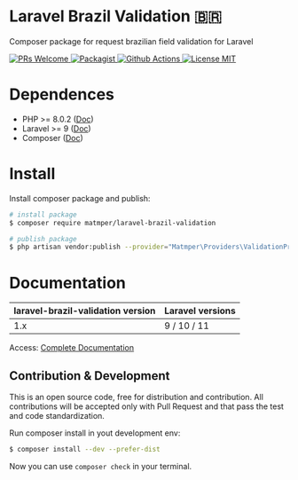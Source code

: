 # Laravel Brazil Validation 🇧🇷

Composer package for request brazilian field validation for Laravel

<a
href="https://github.com/matmper/laravel-brazil-validation/pulls">
    <img src="https://img.shields.io/badge/PRs-welcome-brightgreen.svg?style=for-the-badge" alt="PRs Welcome">
</a><a 
href="https://packagist.org/packages/matmper/laravel-brazil-validation">
    <img src="https://img.shields.io/packagist/v/matmper/laravel-brazil-validation?style=for-the-badge&color=%23b6e673" alt="Packagist">
</a><a
href="https://github.com/matmper/laravel-brazil-validation/actions/workflows/github_actions.yml?query=branch%3Amain">
    <img src="https://img.shields.io/github/actions/workflow/status/matmper/laravel-brazil-validation/github_actions.yml?branch=main&style=for-the-badge" alt="Github Actions">
</a><a
href="https://opensource.org/license/mit/" target="_blank">
    <img src="https://img.shields.io/badge/license-MIT-blue.svg?style=for-the-badge" alt="License MIT">
</a>

# Dependences

- PHP >= 8.0.2 ([Doc](https://www.php.net/releases/8.0/pt_BR.php))
- Laravel >= 9 ([Doc](https://laravel.com/docs/9.x/releases))
- Composer ([Doc](https://getcomposer.org/))

# Install

Install composer package and publish:

```bash
# install package
$ composer require matmper/laravel-brazil-validation

# publish package
$ php artisan vendor:publish --provider="Matmper\Providers\ValidationProvider"
```

# Documentation

| laravel-brazil-validation version | Laravel versions |
|---|---|
| 1.x  | 9 / 10 / 11 |

Access: [Complete Documentation](https://matmper.github.io/laravel-brazil-validation)

## Contribution & Development

This is an open source code, free for distribution and contribution.
All contributions will be accepted only with Pull Request and that pass the test and code standardization.

Run composer install in yout development env:
```bash
$ composer install --dev --prefer-dist
```

Now you can use `composer check` in your terminal.

